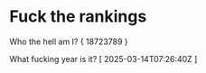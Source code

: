 # Fuck the rankings

Who the hell am I?
{ 18723789 }

What fucking year is it?
[ 2025-03-14T07:26:40Z ]
